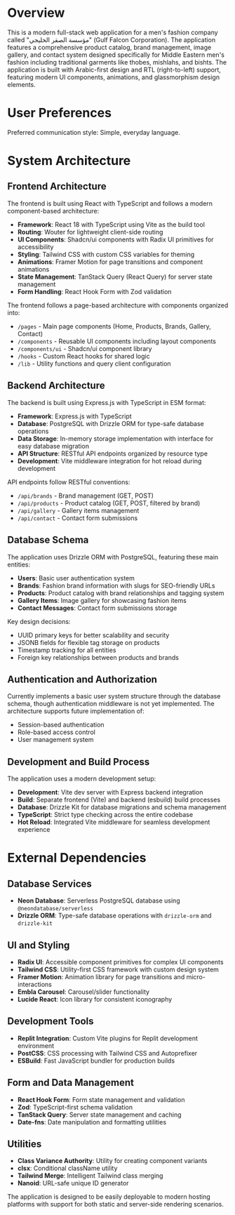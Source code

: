 # Overview

This is a modern full-stack web application for a men's fashion company called "مؤسسة الصقر الخليجي" (Gulf Falcon Corporation). The application features a comprehensive product catalog, brand management, image gallery, and contact system designed specifically for Middle Eastern men's fashion including traditional garments like thobes, mishlahs, and bishts. The application is built with Arabic-first design and RTL (right-to-left) support, featuring modern UI components, animations, and glassmorphism design elements.

# User Preferences

Preferred communication style: Simple, everyday language.

# System Architecture

## Frontend Architecture

The frontend is built using React with TypeScript and follows a modern component-based architecture:

- **Framework**: React 18 with TypeScript using Vite as the build tool
- **Routing**: Wouter for lightweight client-side routing
- **UI Components**: Shadcn/ui components with Radix UI primitives for accessibility
- **Styling**: Tailwind CSS with custom CSS variables for theming
- **Animations**: Framer Motion for page transitions and component animations
- **State Management**: TanStack Query (React Query) for server state management
- **Form Handling**: React Hook Form with Zod validation

The frontend follows a page-based architecture with components organized into:

- `/pages` - Main page components (Home, Products, Brands, Gallery, Contact)
- `/components` - Reusable UI components including layout components
- `/components/ui` - Shadcn/ui component library
- `/hooks` - Custom React hooks for shared logic
- `/lib` - Utility functions and query client configuration

## Backend Architecture

The backend is built using Express.js with TypeScript in ESM format:

- **Framework**: Express.js with TypeScript
- **Database**: PostgreSQL with Drizzle ORM for type-safe database operations
- **Data Storage**: In-memory storage implementation with interface for easy database migration
- **API Structure**: RESTful API endpoints organized by resource type
- **Development**: Vite middleware integration for hot reload during development

API endpoints follow RESTful conventions:

- `/api/brands` - Brand management (GET, POST)
- `/api/products` - Product catalog (GET, POST, filtered by brand)
- `/api/gallery` - Gallery items management
- `/api/contact` - Contact form submissions

## Database Schema

The application uses Drizzle ORM with PostgreSQL, featuring these main entities:

- **Users**: Basic user authentication system
- **Brands**: Fashion brand information with slugs for SEO-friendly URLs
- **Products**: Product catalog with brand relationships and tagging system
- **Gallery Items**: Image gallery for showcasing fashion items
- **Contact Messages**: Contact form submissions storage

Key design decisions:

- UUID primary keys for better scalability and security
- JSONB fields for flexible tag storage on products
- Timestamp tracking for all entities
- Foreign key relationships between products and brands

## Authentication and Authorization

Currently implements a basic user system structure through the database schema, though authentication middleware is not yet implemented. The architecture supports future implementation of:

- Session-based authentication
- Role-based access control
- User management system

## Development and Build Process

The application uses a modern development setup:

- **Development**: Vite dev server with Express backend integration
- **Build**: Separate frontend (Vite) and backend (esbuild) build processes
- **Database**: Drizzle Kit for database migrations and schema management
- **TypeScript**: Strict type checking across the entire codebase
- **Hot Reload**: Integrated Vite middleware for seamless development experience

# External Dependencies

## Database Services

- **Neon Database**: Serverless PostgreSQL database using `@neondatabase/serverless`
- **Drizzle ORM**: Type-safe database operations with `drizzle-orm` and `drizzle-kit`

## UI and Styling

- **Radix UI**: Accessible component primitives for complex UI components
- **Tailwind CSS**: Utility-first CSS framework with custom design system
- **Framer Motion**: Animation library for page transitions and micro-interactions
- **Embla Carousel**: Carousel/slider functionality
- **Lucide React**: Icon library for consistent iconography

## Development Tools

- **Replit Integration**: Custom Vite plugins for Replit development environment
- **PostCSS**: CSS processing with Tailwind CSS and Autoprefixer
- **ESBuild**: Fast JavaScript bundler for production builds

## Form and Data Management

- **React Hook Form**: Form state management and validation
- **Zod**: TypeScript-first schema validation
- **TanStack Query**: Server state management and caching
- **Date-fns**: Date manipulation and formatting utilities

## Utilities

- **Class Variance Authority**: Utility for creating component variants
- **clsx**: Conditional className utility
- **Tailwind Merge**: Intelligent Tailwind class merging
- **Nanoid**: URL-safe unique ID generator

The application is designed to be easily deployable to modern hosting platforms with support for both static and server-side rendering scenarios.
